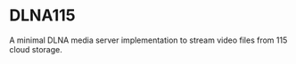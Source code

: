 # DLNA115

A minimal DLNA media server implementation to stream video files from 115 cloud storage.



